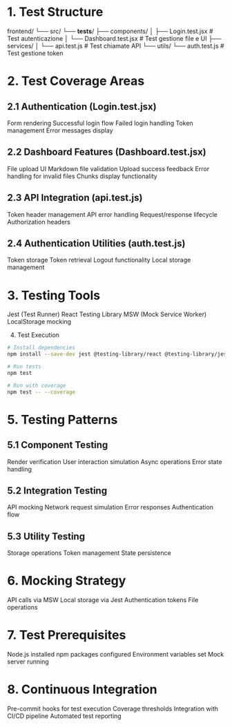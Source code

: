# 1. Test Structure

frontend/
└── src/
    └── __tests__/
        ├── components/
        │   ├── Login.test.jsx      # Test autenticazione
        │   └── Dashboard.test.jsx   # Test gestione file e UI
        ├── services/
        │   └── api.test.js         # Test chiamate API
        └── utils/
            └── auth.test.js        # Test gestione token

# 2. Test Coverage Areas

## 2.1 Authentication (Login.test.jsx)

Form rendering
Successful login flow
Failed login handling
Token management
Error messages display

## 2.2 Dashboard Features (Dashboard.test.jsx)

File upload UI
Markdown file validation
Upload success feedback
Error handling for invalid files
Chunks display functionality

## 2.3 API Integration (api.test.js)

Token header management
API error handling
Request/response lifecycle
Authorization headers

## 2.4 Authentication Utilities (auth.test.js)

Token storage
Token retrieval
Logout functionality
Local storage management

# 3. Testing Tools

Jest (Test Runner)
React Testing Library
MSW (Mock Service Worker)
LocalStorage mocking

4. Test Execution

```bash
# Install dependencies
npm install --save-dev jest @testing-library/react @testing-library/jest-dom msw

# Run tests
npm test

# Run with coverage
npm test -- --coverage
```

# 5. Testing Patterns

## 5.1 Component Testing

Render verification
User interaction simulation
Async operations
Error state handling

## 5.2 Integration Testing

API mocking
Network request simulation
Error responses
Authentication flow

## 5.3 Utility Testing

Storage operations
Token management
State persistence

# 6. Mocking Strategy

API calls via MSW
Local storage via Jest
Authentication tokens
File operations

# 7. Test Prerequisites

Node.js installed
npm packages configured
Environment variables set
Mock server running

# 8. Continuous Integration

Pre-commit hooks for test execution
Coverage thresholds
Integration with CI/CD pipeline
Automated test reporting